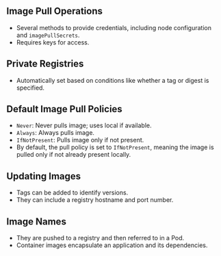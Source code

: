## Image Pull Operations
- Several methods to provide credentials, including node configuration and `imagePullSecrets`.
- Requires keys for access.


## Private Registries
- Automatically set based on conditions like whether a tag or digest is specified.


## Default Image Pull Policies
- `Never`: Never pulls image; uses local if available.
- `Always`: Always pulls image.
- `IfNotPresent`: Pulls image only if not present.
- By default, the pull policy is set to `IfNotPresent`, meaning the image is pulled only if not already present locally.


## Updating Images
- Tags can be added to identify versions.
- They can include a registry hostname and port number.


## Image Names
- They are pushed to a registry and then referred to in a Pod.
- Container images encapsulate an application and its dependencies.